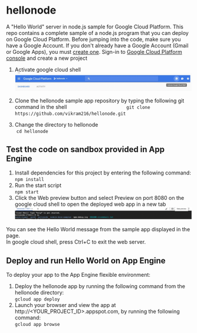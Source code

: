 hellonode
================================================================================

A "Hello World" server in node.js sample for Google Cloud Platform.
This repo contains a complete sample of a node.js program that you can deploy on Google Cloud Platform.
Before jumping into the code, make sure you have a Google Account. If you don't already have a Google Account (Gmail or Google Apps), you must [create one](https://accounts.google.com/SignUp). Sign-in to [Google Cloud Platform console](http://console.cloud.google.com) and create a new project
1. Activate google cloud shell                                       
   ![Alt Text](https://github.com/vikram216/mygitimages/blob/master/gcp%20activate%20cloud%20shell.gif)                  

2. Clone the hellonode sample app repository by typing the following git command in the shell                                        
  `git clone https://github.com/vikram216/hellonode.git`
3. Change the directory to hellonode                
  `cd hellonode`
  
Test the code on sandbox provided in App Engine
------------------------------------------------
1. Install dependencies for this project by entering the following command:                 
  `npm install`
2. Run the start script            
  `npm start`
3. Click the Web preview button and select Preview on port 8080 on the google cloud shell to open the deployed web app in a new tab       
   ![Alt Text](https://github.com/vikram216/mygitimages/blob/master/gcp%20Web%20preview%20updated.gif)      

You can see the Hello World message from the sample app displayed in the page.     
In google cloud shell, press Ctrl+C to exit the web server.

Deploy and run Hello World on App Engine
-----------------------------------------
To deploy your app to the App Engine flexible environment:   
1. Deploy the hellonode app by running the following command from the hellonode directory:        
  `gcloud app deploy`      
2. Launch your browser and view the app at http://<YOUR_PROJECT_ID>.appspot.com, by running the following command:      
  `gcloud app browse`

